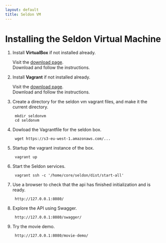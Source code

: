 ```yaml
---
layout: default
title: Seldon VM
---
```


# Installing the Seldon Virtual Machine

1. Install **VirtualBox** if not installed already.

    Visit the [download page](https://www.virtualbox.org/wiki/Downloads).  
    Download and follow the instructions.

1. Install **Vagrant** if not installed already.

    Visit the [download page](http://www.vagrantup.com/downloads.html).  
    Download and follow the instructions.

1. Create a directory for the seldon vm vagrant files, and make it the current directory.

        mkdir seldonvm
        cd seldonvm

1. Dowload the Vagrantfile for the seldon box.

        wget https://s3-eu-west-1.amazonaws.com/...

1. Startup the vagrant instance of the box.

        vagrant up

1. Start the Seldon services.

        vagrant ssh -c '/home/core/seldon/dist/start-all'

1. Use a browser to check that the api has finished initialization and is ready.

        http://127.0.0.1:8080/

1. Explore the API using Swagger.

        http://127.0.0.1:8080/swagger/

1. Try the movie demo.

        http://127.0.0.1:8080/movie-demo/

